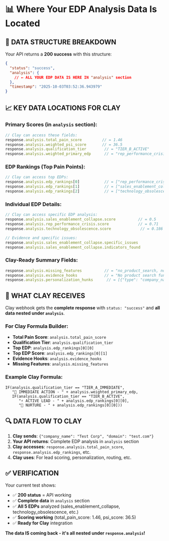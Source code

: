# 📊 Where Your EDP Analysis Data Is Located

## 🎯 **DATA STRUCTURE BREAKDOWN**

Your API returns a **200 success** with this structure:

```json
{
  "status": "success",
  "analysis": {
    // ← ALL YOUR EDP DATA IS HERE IN "analysis" section
  },
  "timestamp": "2025-10-03T03:52:36.943979"
}
```

## 📈 **KEY DATA LOCATIONS FOR CLAY**

### **Primary Scores (in `analysis` section):**
```javascript
// Clay can access these fields:
response.analysis.total_pain_score         // = 1.46
response.analysis.weighted_psi_score       // = 36.5  
response.analysis.qualification_tier        // = "TIER_B_ACTIVE"
response.analysis.weighted_primary_edp      // = "rep_performance_crisis"
```

### **EDP Rankings (Top Pain Points):**
```javascript
// Clay can access top EDPs:
response.analysis.edp_rankings[0]           // = ["rep_performance_crisis", 0.71, "strong"]
response.analysis.edp_rankings[1]           // = ["sales_enablement_collapse", 0.50, "moderate"] 
response.analysis.edp_rankings[2]           // = ["technology_obsolescence", 0.186, "weak"]
```

### **Individual EDP Details:**
```javascript
// Clay can access specific EDP analysis:
response.analysis.sales_enablement_collapse.score          // = 0.5
response.analysis.rep_performance_crisis.score             // = 0.71
response.analysis.technology_obsolescence.score             // = 0.186

// Evidence and specific issues:
response.analysis.sales_enablement_collapse.specific_issues
response.analysis.sales_enablement_collapse.indicators_found
```

### **Clay-Ready Summary Fields:**
```javascript
response.analysis.missing_features          // = "no_product_search, no_dealer_portal..."
response.analysis.evidence_hooks            // = "No product search functionality found..."
response.analysis.personalization_hunks      // = [{"type": "company_name", "value": "..."}]
```

## 🎯 **WHAT CLAY RECEIVES**

Clay webhook gets the **complete response** with `status: "success"` and **all data nested under `analysis`**.

### **For Clay Formula Builder:**
- **Total Pain Score**: `analysis.total_pain_score`
- **Qualification Tier**: `analysis.qualification_tier`  
- **Top EDP**: `analysis.edp_rankings[0][0]`
- **Top EDP Score**: `analysis.edp_rankings[0][1]`
- **Evidence Hooks**: `analysis.evidence_hooks`
- **Missing Features**: `analysis.missing_features`

### **Example Clay Formula:**
```
IF(analysis.qualification_tier == "TIER_A_IMMEDIATE", 
   "🚨 IMMEDIATE ACTION - " + analysis.weighted_primary_edp,
   IF(analysis.qualification_tier == "TIER_B_ACTIVE", 
      "⚡ ACTIVE LEAD - " + analysis.edp_rankings[0][0],
      "👀 NURTURE - " + analysis.edp_rankings[0][0]))
```

## 🔍 **DATA FLOW TO CLAY**

1. **Clay sends**: `{"company_name": "Test Corp", "domain": "test.com"}`
2. **Your API returns**: Complete EDP analysis in `analysis` section
3. **Clay accesses**: `response.analysis.total_pain_score`, `response.analysis.edp_rankings`, etc.
4. **Clay uses**: For lead scoring, personalization, routing, etc.

## ✅ **VERIFICATION**

Your current test shows:
- ✅ **200 status** = API working
- ✅ **Complete data** in `analysis` section  
- ✅ **All 5 EDPs** analyzed (sales_enablement_collapse, technology_obsolescence, etc.)
- ✅ **Scoring working** (total_pain_score: 1.46, psi_score: 36.5)
- ✅ **Ready for Clay** integration

**The data IS coming back - it's all nested under `response.analysis`!**
